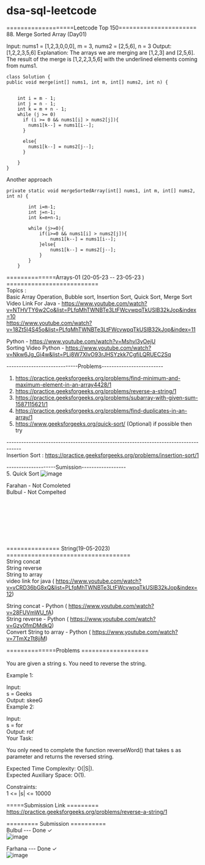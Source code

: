 # dsa-sql-leetcode

===================Leetcode Top 150======================</br>
88. Merge Sorted Array (Day01)

Input: nums1 = [1,2,3,0,0,0], m = 3, nums2 = [2,5,6], n = 3
Output: [1,2,2,3,5,6]
Explanation: The arrays we are merging are [1,2,3] and [2,5,6].
The result of the merge is [1,2,2,3,5,6] with the underlined elements coming from nums1. </br>
````
class Solution {
public void merge(int[] nums1, int m, int[] nums2, int n) {


    int i = m - 1;
    int j = n - 1;
    int k = m + n - 1;
    while (j >= 0)
      if (i >= 0 && nums1[i] > nums2[j]){
        nums1[k--] = nums1[i--];
      }
       
      else{
        nums1[k--] = nums2[j--];  
      } 

    }
}
```` 

Another approach
````
private static void mergeSortedArray(int[] nums1, int m, int[] nums2, int n) {

        int i=m-1;
        int j=n-1;
        int k=m+n-1;

        while (j>=0){
            if(i>=0 && nums1[i] > nums2[j]){
                nums1[k--] = nums1[i--];
            }else{
                nums1[k--] = nums2[j--];
            }
        }
    }
````






==============Arrays-01 (20-05-23 -- 23-05-23 ) ========================== </br>
Topics : </br>
Basic Array Operation, Bubble sort, Insertion Sort, Quick Sort, Merge Sort  </br>
Video Link For Java - https://www.youtube.com/watch?v=NTHVTY6w2Co&list=PLfqMhTWNBTe3LtFWcvwpqTkUSlB32kJop&index=10 </br>
https://www.youtube.com/watch?v=18Zt5I4S45o&list=PLfqMhTWNBTe3LtFWcvwpqTkUSlB32kJop&index=11 </br>

Python - https://www.youtube.com/watch?v=Mshvl3yOejU </br>
Sorting Video Python - https://www.youtube.com/watch?v=Nkw6Jg_Gi4w&list=PLj8W7XIvO93rJHSYzkk7CgfiLQRUEC2Sq </br>

-----------------------------Problems------------------------- </br>
1. https://practice.geeksforgeeks.org/problems/find-minimum-and-maximum-element-in-an-array4428/1 </br>
2. https://practice.geeksforgeeks.org/problems/reverse-a-string/1 </br>
3. https://practice.geeksforgeeks.org/problems/subarray-with-given-sum-1587115621/1 </br>
4. https://practice.geeksforgeeks.org/problems/find-duplicates-in-an-array/1 </br>
5. https://www.geeksforgeeks.org/quick-sort/  (Optional) if possible then try </br>

------------------------------------------------------------------------------------ </br>
Insertion Sort : https://practice.geeksforgeeks.org/problems/insertion-sort/1 </br>

--------------------Sumission------------------</br>
5. Quick Sort
![image](https://github.com/ahmed-bulbul/dsa-sql-leetcode/assets/116268132/1bf9467c-3952-4139-84e4-0a370b536174) </br>

Farahan - Not Comoleted</br>
Bulbul - Not Compelted</br>

</br></br></br></br></br></br>

=============== String(19-05-2023) =================================== </br>
String concat </br>
String reverse </br>
String to array </br>
video link for java ( https://www.youtube.com/watch?v=vCRD36bG8xQ&list=PLfqMhTWNBTe3LtFWcvwpqTkUSlB32kJop&index=12) </br>

String concat - Python ( https://www.youtube.com/watch?v=28FUVmWU_fA) </br>
String reverse - Python ( https://www.youtube.com/watch?v=Gzy0fmDMdkQ) </br>
Convert String to array - Python ( https://www.youtube.com/watch?v=7TmXzTt8jjM) </br>

==============Problems ===================</br></br>
You are given a string s. You need to reverse the string.</br>

Example 1:</br>

Input:</br>
s = Geeks</br>
Output: skeeG</br>
Example 2:</br>

Input:</br>
s = for</br>
Output: rof</br>
Your Task:</br>

You only need to complete the function reverseWord() that takes s as parameter and returns the reversed string.</br>

Expected Time Complexity: O(|S|).</br>
Expected Auxiliary Space: O(1).</br>

Constraints:</br>
1 <= |s| <= 10000</br>

=====Submission Link =========</br>
https://practice.geeksforgeeks.org/problems/reverse-a-string/1   </br>


========= Submission ========== </br>
Bulbul --- Done ✓ </br>
![image](https://github.com/ahmed-bulbul/dsa-sql-leetcode/assets/70557643/ccee3e4a-273c-4681-8edc-1f5e5c695d9d) </br>

Farhana --- Done ✓ </br>
![image](https://github.com/ahmed-bulbul/dsa-sql-leetcode/assets/70557643/ac8250c5-aa06-4b50-837c-a452f5ec10f2)

